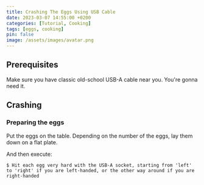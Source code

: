 ```yaml
---
title: Crashing The Eggs Using USB Cable
date: 2023-03-07 14:55:00 +0200
categories: [Tutorial, Cooking]
tags: [eggs, cooking]
pin: false
image: /assets/images/avatar.png
---
```


## Prerequisites

Make sure you have classic old-school USB-A cable near you. You're gonna need it.

## Crashing

### Preparing the eggs

Put the eggs on the table. Depending on the number of the eggs, lay them down on a flat plate. 



And then execute:

```console
$ Hit each egg very hard with the USB-A socket, starting from 'left' to 'right' if you are left-handed, or the other way around if you are right-handed 
```
